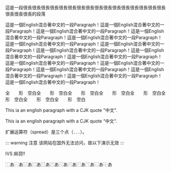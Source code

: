 這是一段很長很長很長很長很長很長很長很長很長很長很長很長很長很長很長很長很長很長很長的段落

這是一個English混合著中文的一段Paragraph！這是一個English混合著中文的一段Paragraph！這是一個English混合著中文的一段Paragraph！這是一個English混合著中文的一段Paragraph！這是一個English混合著中文的一段Paragraph！這是一個English混合著中文的一段Paragraph！這是一個English混合著中文的一段Paragraph！這是一個English混合著中文的一段Paragraph！這是一個English混合著中文的一段Paragraph！這是一個English混合著中文的一段Paragraph！這是一個English混合著中文的一段Paragraph！這是一個English混合著中文的一段Paragraph！這是一個English混合著中文的一段Paragraph！這是一個English混合著中文的一段Paragraph！這是一個English混合著中文的一段Paragraph！這是一個English混合著中文的一段Paragraph！

全　　形　空白全　　形　空白全　　形　空白全　　形　空白全　　形　空白全　　形　空白全　　形　空白全　　形　空白

This ia an english paragraph with a CJK quote "中文".

This ia an english paragraph with a CJK quote “中文“.

扩展运算符（spread）是三个点（`...`）。

::: warning 注意
该网站在国外无法访问，故以下演示无效
:::

IVS 麻󠄁羽󠄀‼️

⿰あ⿱あ⿲あ⿳あ⿴あ⿵あ⿶あ⿷あ⿸あ⿹あ⿺あ⿻あ
